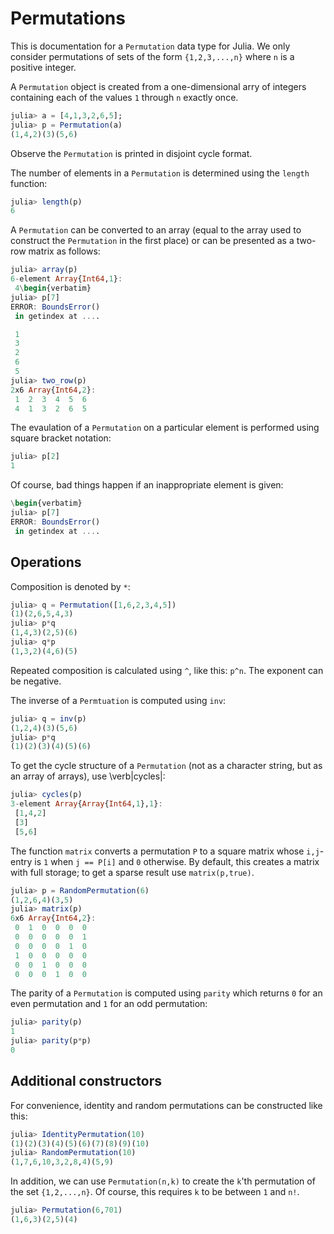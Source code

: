 Permutations
============

This is documentation for a `Permutation` data type for Julia. We only
consider permutations of sets of the form `{1,2,3,...,n}` where `n` is a positive
integer. 

A `Permutation` object is created from a one-dimensional arry of integers containing 
each of the values `1` through `n` exactly once. 
```julia
julia> a = [4,1,3,2,6,5];
julia> p = Permutation(a)
(1,4,2)(3)(5,6)
```
Observe the `Permutation` is printed in disjoint cycle format. 

The number of elements in a `Permutation` is determined using the `length` function:
```julia
julia> length(p)
6
```

A `Permutation` can be converted to an array (equal to the array used to construct
the `Permutation` in the first place) or can be presented as a two-row matrix 
as follows:
```julia
julia> array(p)
6-element Array{Int64,1}:
 4\begin{verbatim}
julia> p[7]
ERROR: BoundsError()
 in getindex at ....

 1
 3
 2
 6
 5
julia> two_row(p)
2x6 Array{Int64,2}:
 1  2  3  4  5  6
 4  1  3  2  6  5
```

The evaulation of a `Permutation` on a particular element is performed
using square bracket notation:
```julia
julia> p[2]
1
```
Of course, bad things happen if an inappropriate element is given:
```julia
\begin{verbatim}
julia> p[7]
ERROR: BoundsError()
 in getindex at ....
```

Operations
----------

Composition is denoted by `*`:
```julia
julia> q = Permutation([1,6,2,3,4,5])
(1)(2,6,5,4,3)
julia> p*q
(1,4,3)(2,5)(6)
julia> q*p
(1,3,2)(4,6)(5)
```
Repeated composition is calculated using `^`, like this: `p^n`. The exponent can be negative. 

The inverse of a `Permtuation` is computed using `inv`:
```julia
julia> q = inv(p)
(1,2,4)(3)(5,6)
julia> p*q
(1)(2)(3)(4)(5)(6)
```

To get the cycle structure of a `Permutation` (not as a character string, but as an array of arrays), use \verb|cycles|:
```julia
julia> cycles(p)
3-element Array{Array{Int64,1},1}:
 [1,4,2]
 [3]    
 [5,6]  
```

The function `matrix` converts a permutation `P` to a square
matrix whose `i,j`-entry is `1` when `j == P[i]` and `0`
otherwise. By default, this creates a matrix with full storage; to get
a sparse result use `matrix(p,true)`. 
```julia
julia> p = RandomPermutation(6)
(1,2,6,4)(3,5)
julia> matrix(p)
6x6 Array{Int64,2}:
 0  1  0  0  0  0
 0  0  0  0  0  1
 0  0  0  0  1  0
 1  0  0  0  0  0
 0  0  1  0  0  0
 0  0  0  1  0  0
```



The parity of a `Permutation` is computed using `parity` which returns `0` for an even permutation and `1` for an odd permutation:
```julia
julia> parity(p)
1
julia> parity(p*p)
0
```

Additional constructors
-----------------------
For convenience, identity and random permutations can be constructed
like this:
```julia
julia> IdentityPermutation(10)
(1)(2)(3)(4)(5)(6)(7)(8)(9)(10)
julia> RandomPermutation(10)
(1,7,6,10,3,2,8,4)(5,9)
```

In addition, we can use `Permutation(n,k)` to create the
`k`'th permutation of the set `{1,2,...,n}`. Of course,
this requires `k` to be between `1` and `n!`.
```julia
julia> Permutation(6,701)
(1,6,3)(2,5)(4)
```




